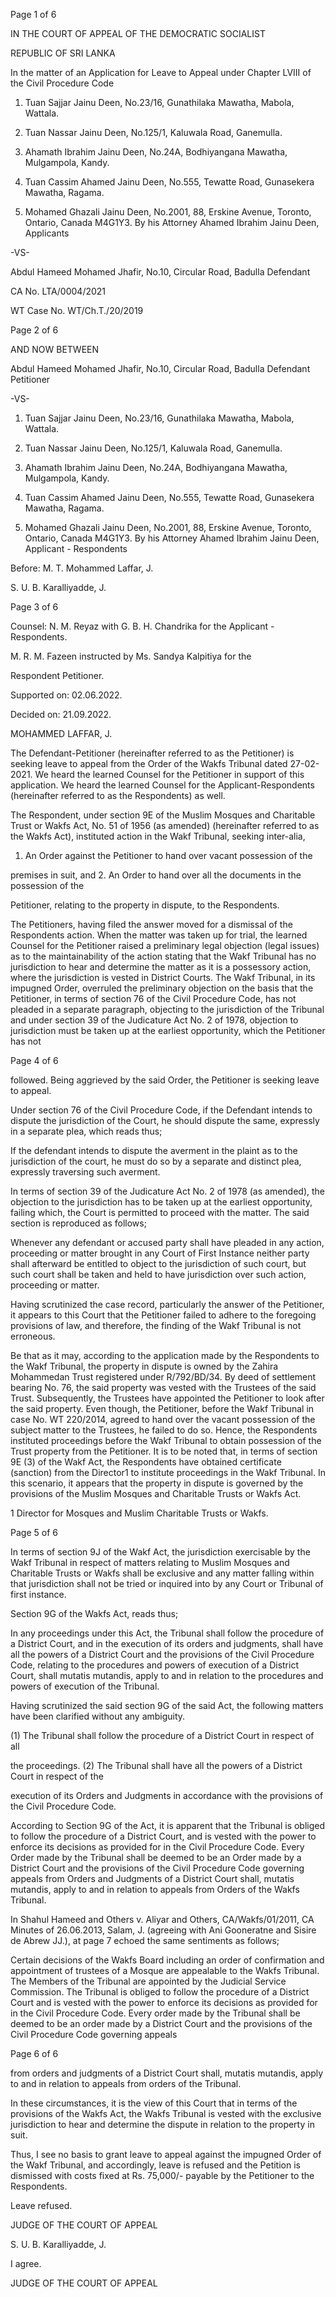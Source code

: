 Page 1 of 6

IN THE COURT OF APPEAL OF THE DEMOCRATIC SOCIALIST

REPUBLIC OF SRI LANKA

In the matter of an Application for Leave to Appeal under Chapter LVIII of the Civil Procedure Code

1. Tuan Sajjar Jainu Deen, No.23/16, Gunathilaka Mawatha, Mabola, Wattala.

2. Tuan Nassar Jainu Deen, No.125/1, Kaluwala Road, Ganemulla.

3. Ahamath Ibrahim Jainu Deen, No.24A, Bodhiyangana Mawatha, Mulgampola, Kandy.

4. Tuan Cassim Ahamed Jainu Deen, No.555, Tewatte Road, Gunasekera Mawatha, Ragama.

5. Mohamed Ghazali Jainu Deen, No.2001, 88, Erskine Avenue, Toronto, Ontario, Canada M4G1Y3. By his Attorney Ahamed Ibrahim Jainu Deen, Applicants

-VS-

Abdul Hameed Mohamed Jhafir, No.10, Circular Road, Badulla Defendant

CA No. LTA/0004/2021

WT Case No. WT/Ch.T./20/2019

Page 2 of 6

AND NOW BETWEEN

Abdul Hameed Mohamed Jhafir, No.10, Circular Road, Badulla Defendant Petitioner

-VS-

1. Tuan Sajjar Jainu Deen, No.23/16, Gunathilaka Mawatha, Mabola, Wattala.

2. Tuan Nassar Jainu Deen, No.125/1, Kaluwala Road, Ganemulla.

3. Ahamath Ibrahim Jainu Deen, No.24A, Bodhiyangana Mawatha, Mulgampola, Kandy.

4. Tuan Cassim Ahamed Jainu Deen, No.555, Tewatte Road, Gunasekera Mawatha, Ragama.

5. Mohamed Ghazali Jainu Deen, No.2001, 88, Erskine Avenue, Toronto, Ontario, Canada M4G1Y3. By his Attorney Ahamed Ibrahim Jainu Deen, Applicant - Respondents

Before: M. T. Mohammed Laffar, J.

S. U. B. Karalliyadde, J.

Page 3 of 6

Counsel: N. M. Reyaz with G. B. H. Chandrika for the Applicant - Respondents.

M. R. M. Fazeen instructed by Ms. Sandya Kalpitiya for the

Respondent Petitioner.

Supported on: 02.06.2022.

Decided on: 21.09.2022.

MOHAMMED LAFFAR, J.

The Defendant-Petitioner (hereinafter referred to as the Petitioner) is seeking leave to appeal from the Order of the Wakfs Tribunal dated 27-02-2021. We heard the learned Counsel for the Petitioner in support of this application. We heard the learned Counsel for the Applicant-Respondents (hereinafter referred to as the Respondents) as well.

The Respondent, under section 9E of the Muslim Mosques and Charitable Trust or Wakfs Act, No. 51 of 1956 (as amended) (hereinafter referred to as the Wakfs Act), instituted action in the Wakf Tribunal, seeking inter-alia,

1. An Order against the Petitioner to hand over vacant possession of the

premises in suit, and 2. An Order to hand over all the documents in the possession of the

Petitioner, relating to the property in dispute, to the Respondents.

The Petitioners, having filed the answer moved for a dismissal of the Respondents action. When the matter was taken up for trial, the learned Counsel for the Petitioner raised a preliminary legal objection (legal issues) as to the maintainability of the action stating that the Wakf Tribunal has no jurisdiction to hear and determine the matter as it is a possessory action, where the jurisdiction is vested in District Courts. The Wakf Tribunal, in its impugned Order, overruled the preliminary objection on the basis that the Petitioner, in terms of section 76 of the Civil Procedure Code, has not pleaded in a separate paragraph, objecting to the jurisdiction of the Tribunal and under section 39 of the Judicature Act No. 2 of 1978, objection to jurisdiction must be taken up at the earliest opportunity, which the Petitioner has not

Page 4 of 6

followed. Being aggrieved by the said Order, the Petitioner is seeking leave to appeal.

Under section 76 of the Civil Procedure Code, if the Defendant intends to dispute the jurisdiction of the Court, he should dispute the same, expressly in a separate plea, which reads thus;

If the defendant intends to dispute the averment in the plaint as to the jurisdiction of the court, he must do so by a separate and distinct plea, expressly traversing such averment.

In terms of section 39 of the Judicature Act No. 2 of 1978 (as amended), the objection to the jurisdiction has to be taken up at the earliest opportunity, failing which, the Court is permitted to proceed with the matter. The said section is reproduced as follows;

Whenever any defendant or accused party shall have pleaded in any action, proceeding or matter brought in any Court of First Instance neither party shall afterward be entitled to object to the jurisdiction of such court, but such court shall be taken and held to have jurisdiction over such action, proceeding or matter.

Having scrutinized the case record, particularly the answer of the Petitioner, it appears to this Court that the Petitioner failed to adhere to the foregoing provisions of law, and therefore, the finding of the Wakf Tribunal is not erroneous.

Be that as it may, according to the application made by the Respondents to the Wakf Tribunal, the property in dispute is owned by the Zahira Mohammedan Trust registered under R/792/BD/34. By deed of settlement bearing No. 76, the said property was vested with the Trustees of the said Trust. Subsequently, the Trustees have appointed the Petitioner to look after the said property. Even though, the Petitioner, before the Wakf Tribunal in case No. WT 220/2014, agreed to hand over the vacant possession of the subject matter to the Trustees, he failed to do so. Hence, the Respondents instituted proceedings before the Wakf Tribunal to obtain possession of the Trust property from the Petitioner. It is to be noted that, in terms of section 9E (3) of the Wakf Act, the Respondents have obtained certificate (sanction) from the Director1 to institute proceedings in the Wakf Tribunal. In this scenario, it appears that the property in dispute is governed by the provisions of the Muslim Mosques and Charitable Trusts or Wakfs Act.

1 Director for Mosques and Muslim Charitable Trusts or Wakfs.

Page 5 of 6

In terms of section 9J of the Wakf Act, the jurisdiction exercisable by the Wakf Tribunal in respect of matters relating to Muslim Mosques and Charitable Trusts or Wakfs shall be exclusive and any matter falling within that jurisdiction shall not be tried or inquired into by any Court or Tribunal of first instance.

Section 9G of the Wakfs Act, reads thus;

In any proceedings under this Act, the Tribunal shall follow the procedure of a District Court, and in the execution of its orders and judgments, shall have all the powers of a District Court and the provisions of the Civil Procedure Code, relating to the procedures and powers of execution of a District Court, shall mutatis mutandis, apply to and in relation to the procedures and powers of execution of the Tribunal.

Having scrutinized the said section 9G of the said Act, the following matters have been clarified without any ambiguity.

(1) The Tribunal shall follow the procedure of a District Court in respect of all

the proceedings. (2) The Tribunal shall have all the powers of a District Court in respect of the

execution of its Orders and Judgments in accordance with the provisions of the Civil Procedure Code.

According to Section 9G of the Act, it is apparent that the Tribunal is obliged to follow the procedure of a District Court, and is vested with the power to enforce its decisions as provided for in the Civil Procedure Code. Every Order made by the Tribunal shall be deemed to be an Order made by a District Court and the provisions of the Civil Procedure Code governing appeals from Orders and Judgments of a District Court shall, mutatis mutandis, apply to and in relation to appeals from Orders of the Wakfs Tribunal.

In Shahul Hameed and Others v. Aliyar and Others, CA/Wakfs/01/2011, CA Minutes of 26.06.2013, Salam, J. (agreeing with Ani Gooneratne and Sisire de Abrew JJ.), at page 7 echoed the same sentiments as follows;

Certain decisions of the Wakfs Board including an order of confirmation and appointment of trustees of a Mosque are appealable to the Wakfs Tribunal. The Members of the Tribunal are appointed by the Judicial Service Commission. The Tribunal is obliged to follow the procedure of a District Court and is vested with the power to enforce its decisions as provided for in the Civil Procedure Code. Every order made by the Tribunal shall be deemed to be an order made by a District Court and the provisions of the Civil Procedure Code governing appeals

Page 6 of 6

from orders and judgments of a District Court shall, mutatis mutandis, apply to and in relation to appeals from orders of the Tribunal.

In these circumstances, it is the view of this Court that in terms of the provisions of the Wakfs Act, the Wakfs Tribunal is vested with the exclusive jurisdiction to hear and determine the dispute in relation to the property in suit.

Thus, I see no basis to grant leave to appeal against the impugned Order of the Wakf Tribunal, and accordingly, leave is refused and the Petition is dismissed with costs fixed at Rs. 75,000/- payable by the Petitioner to the Respondents.

Leave refused.

JUDGE OF THE COURT OF APPEAL

S. U. B. Karalliyadde, J.

I agree.

JUDGE OF THE COURT OF APPEAL